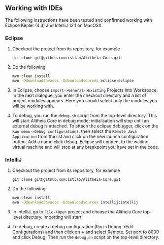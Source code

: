## Working with IDEs

The following instructions have been tested and confirmed working
with Eclipse Kepler (4.3) and IntelliJ 12.1 on MacOSX.

### Eclipse
1. Checkout the project from its repository, for example

    `git clone git@github.com:istlab/Alitheia-Core.git`

2. Do the following
    ```bash
    mvn clean install
    mvn -DdownloadJavadoc -Ddownloadsources eclipse:eclipse
    ```

3. In Eclipse, choose `Import->General->Existing` Projects into Workspace.
In the next dialogue,
you enter the checkout directory and a list of project modules appears. Here
you should select only the modules you will be working with.

4. To debug, you run the `debug.sh` script from the top-level directory. This
will start Alitheia Core in debug mode; initialisation will stop until an
external debug is attached. To attach the eclipse debugger, click on the
`Run menu->Debug configurations`, then select the `Remote Java Application` from
the list and click on the new launch configuration button. Add a name click
debug. Eclipse will connect to the waiting virtual machine and will stop
at any breakpoint you have set in the code.

### IntelliJ

1. Checkout the project from its repository, for example

    `git clone git@github.com:istlab/Alitheia-Core.git`

2. Do the following
    ```bash
    mvn clean install
    mvn -DdownloadJavadoc -Ddownloadsources intellij:intellij
    ```

3. In IntelliJ, go to `File->Open` project and choose the Alitheia Core top-level
directory. Importing will start.

4. To debug, create a debug configuration (Run->Debug->Edit Configurations) and
then click on + and select Remote. Set port to 8000 and click Debug. Then run
the `debug.sh` script on the top-level directory.

